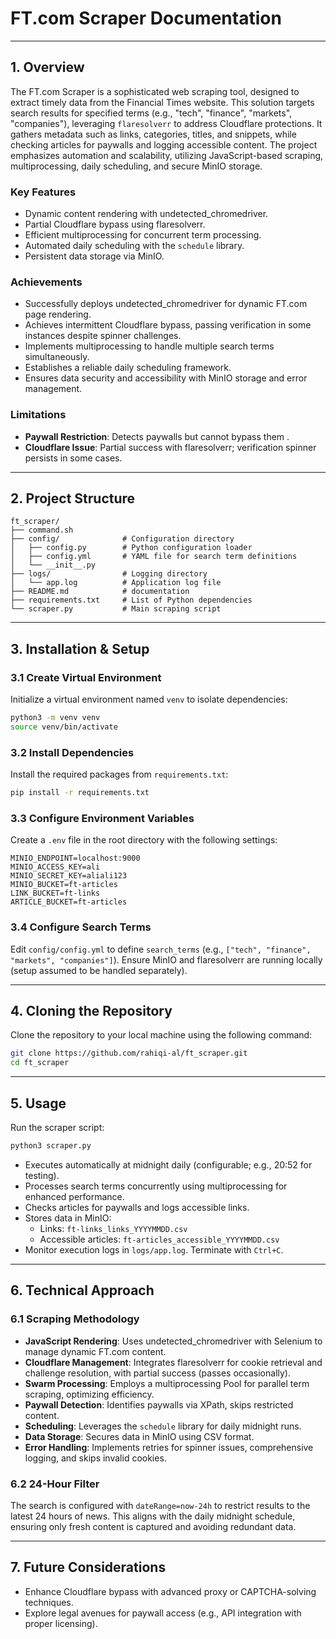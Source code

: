 # FT.com Scraper Documentation

---

## 1. Overview

The FT.com Scraper is a sophisticated web scraping tool, designed to extract timely data from the Financial Times website. This solution targets search results for specified terms (e.g., "tech", "finance", "markets", "companies"), leveraging `flaresolverr` to address Cloudflare protections. It gathers metadata such as links, categories, titles, and snippets, while checking articles for paywalls and logging accessible content. The project emphasizes automation and scalability, utilizing JavaScript-based scraping, multiprocessing, daily scheduling, and secure MinIO storage.

### Key Features
- Dynamic content rendering with undetected_chromedriver.
- Partial Cloudflare bypass using flaresolverr.
- Efficient multiprocessing for concurrent term processing.
- Automated daily scheduling with the `schedule` library.
- Persistent data storage via MinIO.

### Achievements
- Successfully deploys undetected_chromedriver for dynamic FT.com page rendering.
- Achieves intermittent Cloudflare bypass, passing verification in some instances despite spinner challenges.
- Implements multiprocessing to handle multiple search terms simultaneously.
- Establishes a reliable daily scheduling framework.
- Ensures data security and accessibility with MinIO storage and error management.

### Limitations
- **Paywall Restriction**: Detects paywalls but cannot bypass them .
- **Cloudflare Issue**: Partial success with flaresolverr; verification spinner persists in some cases.

---

## 2. Project Structure

```
ft_scraper/
├── command.sh           
├── config/              # Configuration directory
│   ├── config.py        # Python configuration loader
│   ├── config.yml       # YAML file for search term definitions
│   └── __init__.py      
├── logs/                # Logging directory
│   └── app.log          # Application log file
├── README.md            # documentation
├── requirements.txt     # List of Python dependencies
└── scraper.py           # Main scraping script
```

---

## 3. Installation & Setup

### 3.1 Create Virtual Environment
Initialize a virtual environment named `venv` to isolate dependencies:
```bash
python3 -m venv venv
source venv/bin/activate
```

### 3.2 Install Dependencies
Install the required packages from `requirements.txt`:
```bash
pip install -r requirements.txt
```

### 3.3 Configure Environment Variables
Create a `.env` file in the root directory with the following settings:
```
MINIO_ENDPOINT=localhost:9000
MINIO_ACCESS_KEY=ali
MINIO_SECRET_KEY=aliali123
MINIO_BUCKET=ft-articles
LINK_BUCKET=ft-links
ARTICLE_BUCKET=ft-articles
```

### 3.4 Configure Search Terms
Edit `config/config.yml` to define `search_terms` (e.g., `["tech", "finance", "markets", "companies"]`). Ensure MinIO and flaresolverr are running locally (setup assumed to be handled separately).

---

## 4. Cloning the Repository
Clone the repository to your local machine using the following command:
```bash
git clone https://github.com/rahiqi-al/ft_scraper.git
cd ft_scraper
```

---

## 5. Usage
Run the scraper script:
```bash
python3 scraper.py
```
- Executes automatically at midnight daily (configurable; e.g., 20:52 for testing).
- Processes search terms concurrently using multiprocessing for enhanced performance.
- Checks articles for paywalls and logs accessible links.
- Stores data in MinIO:
  - Links: `ft-links_links_YYYYMMDD.csv`
  - Accessible articles: `ft-articles_accessible_YYYYMMDD.csv`
- Monitor execution logs in `logs/app.log`. Terminate with `Ctrl+C`.

---

## 6. Technical Approach

### 6.1 Scraping Methodology
- **JavaScript Rendering**: Uses undetected_chromedriver with Selenium to manage dynamic FT.com content.
- **Cloudflare Management**: Integrates flaresolverr for cookie retrieval and challenge resolution, with partial success (passes occasionally).
- **Swarm Processing**: Employs a multiprocessing Pool for parallel term scraping, optimizing efficiency.
- **Paywall Detection**: Identifies paywalls via XPath, skips restricted content.
- **Scheduling**: Leverages the `schedule` library for daily midnight runs.
- **Data Storage**: Secures data in MinIO using CSV format.
- **Error Handling**: Implements retries for spinner issues, comprehensive logging, and skips invalid cookies.

### 6.2 24-Hour Filter
The search is configured with `dateRange=now-24h` to restrict results to the latest 24 hours of news. This aligns with the daily midnight schedule, ensuring only fresh content is captured and avoiding redundant data.

---

## 7. Future Considerations
- Enhance Cloudflare bypass with advanced proxy or CAPTCHA-solving techniques.
- Explore legal avenues for paywall access (e.g., API integration with proper licensing).